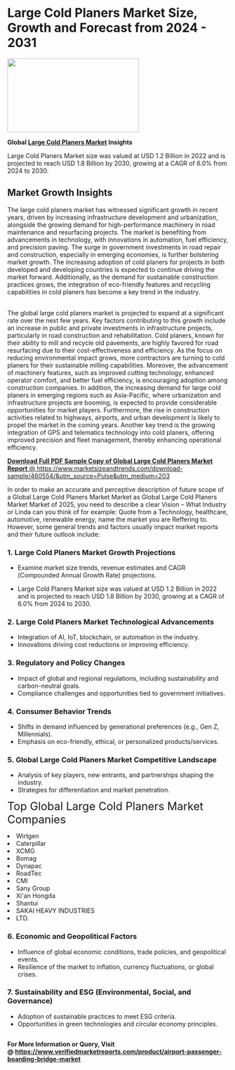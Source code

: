 <H1>Large Cold Planers Market Size, Growth and Forecast from 2024 - 2031</H1><img class="aligncenter size-medium wp-image-584254" src="https://thirdeyenews.in/wp-content/uploads/2024/09/Global-Market-Research-300x168.jpeg" alt="" width="300" height="168" /><p><strong>Global&nbsp;<a href="https://www.marketsizeandtrends.com/download-sample/460554/&amp;utm_source=Pulse&amp;utm_medium=203">Large Cold Planers Market</a> Insights</strong></p><p>Large Cold Planers Market size was valued at USD 1.2 Billion in 2022 and is projected to reach USD 1.8 Billion by 2030, growing at a CAGR of 6.0% from 2024 to 2030.</p><p><h2>Market Growth Insights</h2> <p>The large cold planers market has witnessed significant growth in recent years, driven by increasing infrastructure development and urbanization, alongside the growing demand for high-performance machinery in road maintenance and resurfacing projects. The market is benefiting from advancements in technology, with innovations in automation, fuel efficiency, and precision paving. The surge in government investments in road repair and construction, especially in emerging economies, is further bolstering market growth. The increasing adoption of cold planers for projects in both developed and developing countries is expected to continue driving the market forward. Additionally, as the demand for sustainable construction practices grows, the integration of eco-friendly features and recycling capabilities in cold planers has become a key trend in the industry. <br><br> <a href="#"></a> </p> <p>The global large cold planers market is projected to expand at a significant rate over the next few years. Key factors contributing to this growth include an increase in public and private investments in infrastructure projects, particularly in road construction and rehabilitation. Cold planers, known for their ability to mill and recycle old pavements, are highly favored for road resurfacing due to their cost-effectiveness and efficiency. As the focus on reducing environmental impact grows, more contractors are turning to cold planers for their sustainable milling capabilities. Moreover, the advancement of machinery features, such as improved cutting technology, enhanced operator comfort, and better fuel efficiency, is encouraging adoption among construction companies. In addition, the increasing demand for large cold planers in emerging regions such as Asia-Pacific, where urbanization and infrastructure projects are booming, is expected to provide considerable opportunities for market players. Furthermore, the rise in construction activities related to highways, airports, and urban development is likely to propel the market in the coming years. Another key trend is the growing integration of GPS and telematics technology into cold planers, offering improved precision and fleet management, thereby enhancing operational efficiency. <p><a href="#"></p><p><span class=""><strong>Download Full PDF Sample Copy of Global Large Cold Planers Market Report</strong> @ <a href="https://www.marketsizeandtrends.com/download-sample/460554/&amp;utm_source=Pulse&amp;utm_medium=203" target="_blank">https://www.marketsizeandtrends.com/download-sample/460554/&amp;utm_source=Pulse&amp;utm_medium=203</a></span></p><p>In order to make an accurate and perceptive description of future scope of a Global&nbsp;Large Cold Planers Market Market as Global&nbsp;Large Cold Planers Market Market of 2025, you need to describe a clear Vision &ndash; What Industry or Linda can you think of for example: Quote from a Technology, healthcare, automotive, renewable energy, name the market you are Reffering to. However, some general trends and factors usually impact market reports and their future outlook include:</p><h3>1.&nbsp;<strong>Large Cold Planers Market Growth Projections</strong></h3><ul><li>Examine market size trends, revenue estimates and CAGR (Compounded Annual Growth Rate) projections.</li><li><p>Large Cold Planers Market size was valued at USD 1.2 Billion in 2022 and is projected to reach USD 1.8 Billion by 2030, growing at a CAGR of 6.0% from 2024 to 2030.</p></li></ul><h3>2.&nbsp;<strong>Large Cold Planers Market Technological Advancements</strong></h3><ul><li>Integration of AI, IoT, blockchain, or automation in the industry.</li><li>Innovations driving cost reductions or improving efficiency.</li></ul><h3>3.&nbsp;<strong>Regulatory and Policy Changes</strong></h3><ul><li>Impact of global and regional regulations, including sustainability and carbon-neutral goals.</li><li>Compliance challenges and opportunities tied to government initiatives.</li></ul><h3>4.&nbsp;<strong>Consumer Behavior Trends</strong></h3><ul><li>Shifts in demand influenced by generational preferences (e.g., Gen Z, Millennials).</li><li>Emphasis on eco-friendly, ethical, or personalized products/services.</li></ul><h3>5.&nbsp;<strong>Global Large Cold Planers Market Competitive Landscape</strong></h3><ul><li>Analysis of key players, new entrants, and partnerships shaping the industry.</li><li>Strategies for differentiation and market penetration.</li></ul><p data-pm-slice="1 1 []"><span style="color: inherit; font-family: inherit; font-size: 25px;">Top Global Large Cold Planers Market Companies</span></p><div class="" data-test-id=""><p><li>Wirtgen</li><li> Caterpillar</li><li> XCMG</li><li> Bomag</li><li> Dynapac</li><li> RoadTec</li><li> CMI</li><li> Sany Group</li><li> Xi'an Hongda</li><li> Shantui</li><li> SAKAI HEAVY INDUSTRIES</li><li> LTD.</li></p></div><h3>6.&nbsp;<strong>Economic and Geopolitical Factors</strong></h3><ul><li>Influence of global economic conditions, trade policies, and geopolitical events.</li><li>Resilience of the market to inflation, currency fluctuations, or global crises.</li></ul><h3>7.&nbsp;<strong>Sustainability and ESG (Environmental, Social, and Governance)</strong></h3><ul><li>Adoption of sustainable practices to meet ESG criteria.</li><li>Opportunities in green technologies and circular economy principles.</li></ul><h2><strong style="font-size: 14px;">For More Information or Query, Visit @&nbsp;</strong><a style="background-color: #ffffff; font-size: 14px;" href="https://www.marketsizeandtrends.com/report/large-cold-planers-market/" target="_blank">https://www.verifiedmarketreports.com/product/airport-passenger-boarding-bridge-market</a></h2>
